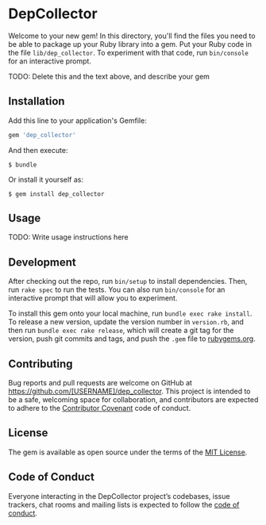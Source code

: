 # DepCollector

Welcome to your new gem! In this directory, you'll find the files you need to be able to package up your Ruby library into a gem. Put your Ruby code in the file `lib/dep_collector`. To experiment with that code, run `bin/console` for an interactive prompt.

TODO: Delete this and the text above, and describe your gem

## Installation

Add this line to your application's Gemfile:

```ruby
gem 'dep_collector'
```

And then execute:

    $ bundle

Or install it yourself as:

    $ gem install dep_collector

## Usage

TODO: Write usage instructions here

## Development

After checking out the repo, run `bin/setup` to install dependencies. Then, run `rake spec` to run the tests. You can also run `bin/console` for an interactive prompt that will allow you to experiment.

To install this gem onto your local machine, run `bundle exec rake install`. To release a new version, update the version number in `version.rb`, and then run `bundle exec rake release`, which will create a git tag for the version, push git commits and tags, and push the `.gem` file to [rubygems.org](https://rubygems.org).

## Contributing

Bug reports and pull requests are welcome on GitHub at https://github.com/[USERNAME]/dep_collector. This project is intended to be a safe, welcoming space for collaboration, and contributors are expected to adhere to the [Contributor Covenant](http://contributor-covenant.org) code of conduct.

## License

The gem is available as open source under the terms of the [MIT License](https://opensource.org/licenses/MIT).

## Code of Conduct

Everyone interacting in the DepCollector project’s codebases, issue trackers, chat rooms and mailing lists is expected to follow the [code of conduct](https://github.com/[USERNAME]/dep_collector/blob/master/CODE_OF_CONDUCT.md).
